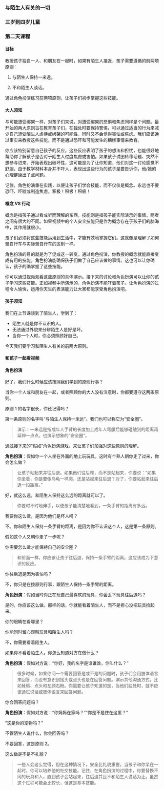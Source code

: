 ### 与陌生人有关的一切

### 三岁到四岁儿童

### 第二天课程

#### 目标

教授孩子独自一人、和朋友在一起时，如果有陌生人接近，孩子需要遵循的前两项原则：

1. 与陌生人保持一米远。

2. 不和陌生人谈话。

通过角色扮演练习前两项原则，让孩子们初步掌握这些技能。

#### 大人须知

与可能遭受绑架一样，对孩子们来说，对遭受绑架的恐惧和焦虑同样是个问题。最开始的两大原则旨在教育孩子们，在独处时要保持警惕，可以通过适当的行为来减少自己遭受陌生人虐待或绑架的可能性，同时又不会觉得害怕或焦虑。我们应该通过事实来教授这些技能，而不是通过恐吓和可能发生的糟糕事情来教育。

你应该特别留意自己孩子的反应。这些反应表明了孩子的想法和担忧，也能很好地帮助你了解孩子是否对于陌生人过度焦虑或害怕。如果孩子试图转移话题、突然不想参与进来、开始表现出破坏性，这可能是为了让你知道，他们对这一讨论感觉不舒服。由于教学材料本身并不吓人，表现出这些行为的孩子是要告诉你，他/她的心理健康出了点问题。

记住，角色扮演重在实践，以便让孩子们学会技能，而不仅仅是概念。永远也不要恐吓、吓唬或制造焦虑。积极！积极！积极！

#### 概念 VS 行动

概念是指孩子通过看或听而理解的东西，技能则是指孩子能实际演示的事情。两者之间有很大的不同。如果视频中的个人安全技能只是作为概念存在于孩子们的脑海中，其作用就很小。

孩子们必须将这些技能运用到生活中，才能有效地掌握它们。这就像是理解了如何骑自行车与实际骑自行车的区别一样。

角色扮演的目的就是为了促成这一转变。通过角色扮演，你教授的概念就能直接变成有用的技能。角色扮演能确保孩子们做了自己应该做的事情。这也可以让你确认，孩子的确掌握了这些技能。

你可以通过视频观看这些原则的具体演示。接下来的讨论和角色扮演可以让你的孩子学习这些技能。正如视频中所演示的，角色扮演不能吓着孩子。让角色扮演的过程令人愉快，运用你天生的表演能力让大家都能享受角色扮演吧。

#### 孩子须知

我们在上节课谈到了陌生人，学到了：

* 陌生人就是你不认识的人。
* 无法通过外貌来分辨陌生人是好是坏。
* 当你一个人时，你必须照顾好自己。

今天我们要学习和陌生人有关的前两大原则。

#### 和孩子一起看视频

#### 角色扮演

好了，我们什么时候应该按照我们学到的原则行事？

当你一个人或和朋友在一起，或者照顾你的大人没有注意时，你都要遵守这两条原则。

原则 1 的名字很长，你还记得吗？

第一条原则的名字叫“与陌生人保持一米远”。我们也可以称它为“安全圈”。

> 演示：一米远是指成年人手臂的长度加上成年人弯腰后能够碰触到的距离再延伸一点点。也演示想象的“安全圈”。

通过接下来的“假如”角色扮演游戏，来让孩子们加强对这些原则的理解。

**角色扮演**：假如你一个人坐在外面的地上玩玩具，这时有个熟人朝你走了过来，你会怎么做？

> 让孩子站起来并往后退。如果他们往后爬，而不是站起来，你要说：“如果你坐着，你是要像乌龟一样爬，还是站起来往后退？对了，你要站起来往后退一段距离。”

好，就这么远，和陌生人保持这么远的距离就可以了。

> 你要时不时地伸手，以便孩子能清楚地看到，一条手臂的距离有多远。

我要你这么做，是因为他们是坏人吗？

不。你和陌生人保持一条手臂的距离，是因为你不认识这个人，这是第一条原则。

假如这个人又朝你走了一步呢？

你需要怎么做才能保持自己的安全圈？

> 和前面一样，你应该让孩子往后退，保持一条手臂的距离。这应该成为下意识的反应。

你往后退是因为害怕吗？

不，你只是在按原则行事，跟陌生人保持一条手臂的距离。

**角色扮演**：假如当时你正在玩自己最喜欢的玩具，你会丢下玩具往后退吗？

是的，你应该这么做。那样的话，你就能看着陌生人，而不是担心没把玩具捡起来。

你的眼睛在看哪里？

你能同时留心观察玩具和陌生人吗？

不，你需要看着陌生人。

如果你不看着陌生人，你怎么知道对方在做什么？

**角色扮演**：假如对方说：“你好，我的名字是谁谁谁，你叫什么？”

> 很多时候，如果你问一个需要回答是或不是的问题时，孩子们会用肢体语言来回答，而没有意识到摇头或点头也是在回答问题。演示其他沟通方式，比如耸肩、点头和左顾右盼。你需要让孩子知道的是，当他们独处时，就不应该通过说话或肢体语言来回答问题。

你会回答问题吗？

**角色扮演**：假如对方说：“你妈妈在家吗？”“你是不是住在这里？”

“这是你的宠物吗？”

不管陌生人说什么，你会回答吗？

不要回答，这是原则 2。

这么做是不是不礼貌？

> 一些人会这么觉得，但在这种情况下，安全比礼貌重要。当孩子和你呆在一起时，你可以培养他的社交技能。记住，在角色扮演的过程中，你要替换不同的玩具和人，直到孩子会站起来，往后退并且不和陌生人说话为止。虽然这个过程可能会比较长，但这是基本技能。